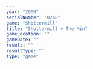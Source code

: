 ```yaml
---
year: "2000"
serialNumber: "0248" 
game: "Shottermill"
title: "Shottermill v The Min"
gameLocation: ""
gameDate: ""
result: ""
resultType: ""
type: "game"
---
```

